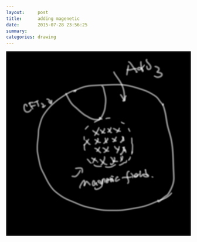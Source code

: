 ```yaml
---
layout:     post
title:      adding magenetic
date:       2015-07-28 23:56:25
summary:    
categories: drawing
---
```

![adding magenetic](/images/_diary/adding-magenetic.png "Is AB hiding somewhere?")